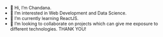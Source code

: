 - 👋 Hi, I’m Chandana.
- 👀 I’m interested in Web Development and Data Science.
- 🌱 I’m currently learning ReactJS.
- 💞️ I’m looking to collaborate on projects which can give me exposure to different technologies.
  THANK YOU!

<!---
Sreechandana8/Sreechandana8 is a ✨ special ✨ repository because its `README.md` (this file) appears on your GitHub profile.
You can click the Preview link to take a look at your changes.
--->
